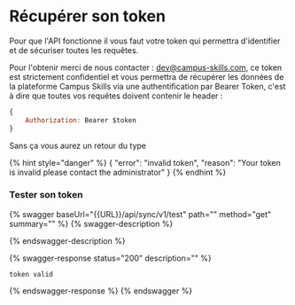 # Récupérer son token

Pour que l'API fonctionne il vous faut votre token qui permettra d'identifier et de sécuriser toutes les requêtes.

Pour l'obtenir merci de nous contacter : dev@campus-skills.com, ce token est strictement confidentiel et vous permettra de récupérer les données de la plateforme Campus Skills via une authentification par Bearer Token, c'est à dire que toutes vos requêtes doivent contenir le header :

```javascript
{
    Authorization: Bearer $token
}
```

Sans ça vous aurez un retour du type 

{% hint style="danger" %}
{ "error": "invalid token", "reason": "Your token is invalid please contact the administrator" }
{% endhint %}

### Tester son token

{% swagger baseUrl="{{URL}}/api/sync/v1/test" path="" method="get" summary="" %}
{% swagger-description %}

{% endswagger-description %}

{% swagger-response status="200" description="" %}
```
token valid
```
{% endswagger-response %}
{% endswagger %}
